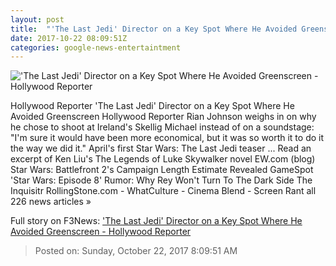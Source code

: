 ```yaml
---
layout: post
title:  "'The Last Jedi' Director on a Key Spot Where He Avoided Greenscreen - Hollywood Reporter"
date: 2017-10-22 08:09:51Z
categories: google-news-entertaintment
---
```


!['The Last Jedi' Director on a Key Spot Where He Avoided Greenscreen - Hollywood Reporter](http://cdn5.thr.com/sites/default/files/2017/10/star_wars-_the_last_jedi_still_and_rian_johnson_-_inset_-_getty_-_h_2017_0_0.jpg)

Hollywood Reporter 'The Last Jedi' Director on a Key Spot Where He Avoided Greenscreen Hollywood Reporter Rian Johnson weighs in on why he chose to shoot at Ireland's Skellig Michael instead of on a soundstage: "I'm sure it would have been more economical, but it was so worth it to do it the way we did it." April's first Star Wars: The Last Jedi teaser ... Read an excerpt of Ken Liu's The Legends of Luke Skywalker novel EW.com (blog) Star Wars: Battlefront 2's Campaign Length Estimate Revealed GameSpot 'Star Wars: Episode 8' Rumor: Why Rey Won't Turn To The Dark Side The Inquisitr RollingStone.com - WhatCulture - Cinema Blend - Screen Rant all 226 news articles »


Full story on F3News: ['The Last Jedi' Director on a Key Spot Where He Avoided Greenscreen - Hollywood Reporter](http://www.f3nws.com/n/HQnZRD)

> Posted on: Sunday, October 22, 2017 8:09:51 AM

